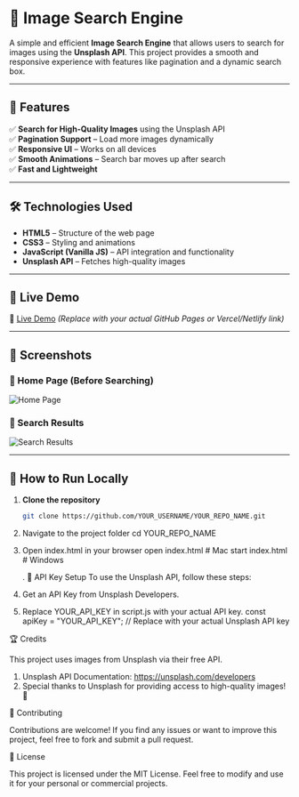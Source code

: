 # 🌟 Image Search Engine  
A simple and efficient **Image Search Engine** that allows users to search for images using the **Unsplash API**. This project provides a smooth and responsive experience with features like pagination and a dynamic search box.

---

## 🚀 Features  
✅ **Search for High-Quality Images** using the Unsplash API  
✅ **Pagination Support** – Load more images dynamically  
✅ **Responsive UI** – Works on all devices  
✅ **Smooth Animations** – Search bar moves up after search  
✅ **Fast and Lightweight**  

---

## 🛠️ Technologies Used  
- **HTML5** – Structure of the web page  
- **CSS3** – Styling and animations  
- **JavaScript (Vanilla JS)** – API integration and functionality  
- **Unsplash API** – Fetches high-quality images  

---

## 🎥 Live Demo  
🔗 [Live Demo](YOUR_LIVE_DEMO_LINK_HERE) *(Replace with your actual GitHub Pages or Vercel/Netlify link)*  

---

## 📸 Screenshots  
### 🔹 Home Page (Before Searching)  
![Home Page](YOUR_SCREENSHOT_URL_HERE)  

### 🔹 Search Results  
![Search Results](YOUR_SCREENSHOT_URL_HERE)  

---

## 🔧 How to Run Locally  
1. **Clone the repository**  
   ```sh
   git clone https://github.com/YOUR_USERNAME/YOUR_REPO_NAME.git

2. Navigate to the project folder
    cd YOUR_REPO_NAME
3. Open index.html in your browser
    open index.html  # Mac
    start index.html # Windows

   .
🔑 API Key Setup
To use the Unsplash API, follow these steps:

 1. Get an API Key from Unsplash Developers.
 2. Replace YOUR_API_KEY in script.js with your actual API key.
     const apiKey = "YOUR_API_KEY"; // Replace with your actual Unsplash API key

🏆 Credits

This project uses images from Unsplash via their free API.

1. Unsplash API Documentation: https://unsplash.com/developers
2. Special thanks to Unsplash for providing access to high-quality images! 🙌

🤝 Contributing

Contributions are welcome! If you find any issues or want to improve this project, feel free to fork and submit a pull request.

📜 License

This project is licensed under the MIT License. Feel free to modify and use it for your personal or commercial projects.



